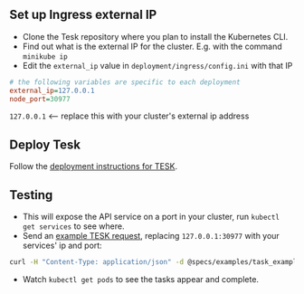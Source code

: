 ## Set up Ingress external IP
-   Clone the Tesk repository where you plan to install the Kubernetes CLI.
-   Find out what is the external IP for the cluster. E.g. with the command `minikube ip`
-   Edit the `external_ip` value in `deployment/ingress/config.ini` with that IP

```ini
# the following variables are specific to each deployment
external_ip=127.0.0.1
node_port=30977
```
`127.0.0.1` <-- replace this with your cluster's external ip address

## Deploy Tesk
Follow the [deployment instructions for TESK](deployment.md).

## Testing
-   This will expose the API service on a port in your cluster, run `kubectl get services` to see where.
-   Send an [example TESK request](https://github.com/EMBL-EBI-TSI/TESK/blob/master/specs/examples/task_example.json), replacing `127.0.0.1:30977` with your services' ip and port:

```bash
curl -H "Content-Type: application/json" -d @specs/examples/task_example.json http://127.0.0.1:30977/v1/tasks
```
-   Watch `kubectl get pods` to see the tasks appear and complete.
